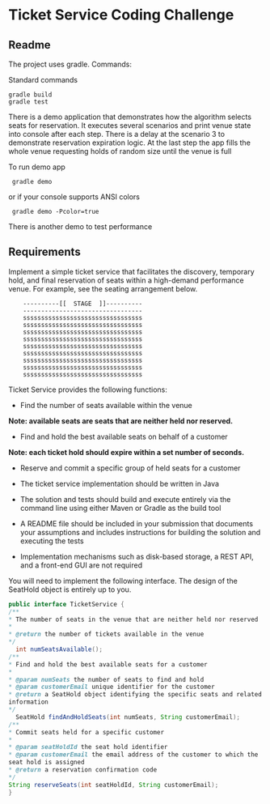 # Ticket Service Coding Challenge

## Readme

The project uses gradle. Commands:

Standard commands
```shell
gradle build
gradle test
```

There is a demo application that demonstrates how the algorithm selects seats for reservation.
It executes several scenarios and print venue state into console after each step. 
There is a delay at the scenario 3 to demonstrate reservation expiration logic.
At the last step the app fills the whole venue requesting holds of random size until the venue is full

To run demo app
```shell
 gradle demo
```
or if your console supports ANSI colors
```shell
 gradle demo -Pcolor=true
```

There is another demo to test performance


## Requirements
Implement a simple ticket service that facilitates the discovery, temporary hold, and final reservation of seats within a
high-demand performance venue.
For example, see the seating arrangement below.

        ----------[[  STAGE  ]]----------
        ---------------------------------
        sssssssssssssssssssssssssssssssss
        sssssssssssssssssssssssssssssssss
        sssssssssssssssssssssssssssssssss
        sssssssssssssssssssssssssssssssss
        sssssssssssssssssssssssssssssssss
        sssssssssssssssssssssssssssssssss
        sssssssssssssssssssssssssssssssss
        sssssssssssssssssssssssssssssssss
        sssssssssssssssssssssssssssssssss

Ticket Service provides the following functions:
 * Find the number of seats available within the venue
 
**Note: available seats are seats that are neither held nor reserved.**

* Find and hold the best available seats on behalf of a customer

**Note: each ticket hold should expire within a set number of seconds.**

* Reserve and commit a specific group of held seats for a customer

* The ticket service implementation should be written in Java
* The solution and tests should build and execute entirely via the command line using either Maven or Gradle as the build tool
* A README file should be included in your submission that documents your assumptions and includes instructions for building the solution and executing the tests
* Implementation mechanisms such as disk-based storage, a REST API, and a front-end GUI are not required

You will need to implement the following interface. The design of the SeatHold object is entirely up to you.

```java
public interface TicketService {
/**
* The number of seats in the venue that are neither held nor reserved
*
* @return the number of tickets available in the venue
*/
  int numSeatsAvailable();
/**
* Find and hold the best available seats for a customer
*
* @param numSeats the number of seats to find and hold
* @param customerEmail unique identifier for the customer
* @return a SeatHold object identifying the specific seats and related
information
*/
  SeatHold findAndHoldSeats(int numSeats, String customerEmail);
/**
* Commit seats held for a specific customer
*
* @param seatHoldId the seat hold identifier
* @param customerEmail the email address of the customer to which the
seat hold is assigned
* @return a reservation confirmation code
*/
String reserveSeats(int seatHoldId, String customerEmail);
}
```

 